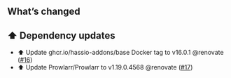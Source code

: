 ## What’s changed

## ⬆️ Dependency updates

- ⬆️ Update ghcr.io/hassio-addons/base Docker tag to v16.0.1 @renovate ([#16](https://github.com/hassio-addons/addon-prowlarr/pull/16))
- ⬆️ Update Prowlarr/Prowlarr to v1.19.0.4568 @renovate ([#17](https://github.com/hassio-addons/addon-prowlarr/pull/17))
